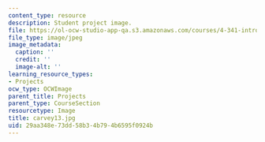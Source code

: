 ```yaml
---
content_type: resource
description: Student project image.
file: https://ol-ocw-studio-app-qa.s3.amazonaws.com/courses/4-341-introduction-to-photography-fall-2002/29aa348e73dd58b34b794b6595f0924b_carvey13.jpg
file_type: image/jpeg
image_metadata:
  caption: ''
  credit: ''
  image-alt: ''
learning_resource_types:
- Projects
ocw_type: OCWImage
parent_title: Projects
parent_type: CourseSection
resourcetype: Image
title: carvey13.jpg
uid: 29aa348e-73dd-58b3-4b79-4b6595f0924b
---
```

